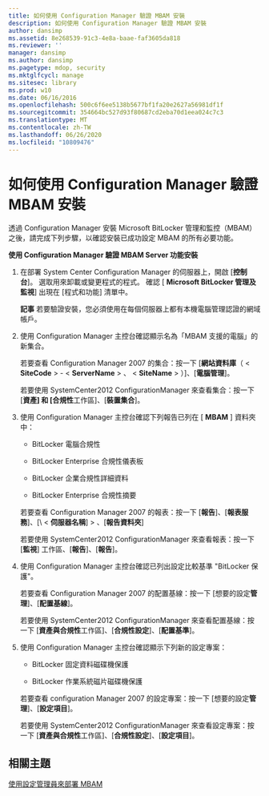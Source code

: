 ```yaml
---
title: 如何使用 Configuration Manager 驗證 MBAM 安裝
description: 如何使用 Configuration Manager 驗證 MBAM 安裝
author: dansimp
ms.assetid: 8e268539-91c3-4e8a-baae-faf3605da818
ms.reviewer: ''
manager: dansimp
ms.author: dansimp
ms.pagetype: mdop, security
ms.mktglfcycl: manage
ms.sitesec: library
ms.prod: w10
ms.date: 06/16/2016
ms.openlocfilehash: 500c6f6ee5138b5677bf1fa20e2627a56981df1f
ms.sourcegitcommit: 354664bc527d93f80687cd2eba70d1eea024c7c3
ms.translationtype: MT
ms.contentlocale: zh-TW
ms.lasthandoff: 06/26/2020
ms.locfileid: "10809476"
---
```

# 如何使用 Configuration Manager 驗證 MBAM 安裝


透過 Configuration Manager 安裝 Microsoft BitLocker 管理和監控（MBAM）之後，請完成下列步驟，以確認安裝已成功設定 MBAM 的所有必要功能。

**使用 Configuration Manager 驗證 MBAM Server 功能安裝**

1.  在部署 System Center Configuration Manager 的伺服器上，開啟 [**控制台**]。 選取用來卸載或變更程式的程式。 確認 [ **Microsoft BitLocker 管理及監視**] 出現在 [程式和功能] 清單中。

    **記事** 若要驗證安裝，您必須使用在每個伺服器上都有本機電腦管理認證的網域帳戶。

     

2.  使用 Configuration Manager 主控台確認顯示名為「MBAM 支援的電腦」的新集合。

    若要查看 Configuration Manager 2007 的集合：按一下 [**網站資料庫**（ &lt; **SiteCode** &gt;  -  &lt; **ServerName** &gt; 、 &lt; **SiteName** &gt; ）]、[**電腦管理**]。

    若要使用 SystemCenter2012 ConfigurationManager 來查看集合：按一下 [**資產] 和 [合規性**工作區]、[**裝置集合**]。

3.  使用 Configuration Manager 主控台確認下列報告已列在 [ **MBAM** ] 資料夾中：

    -   BitLocker 電腦合規性

    -   BitLocker Enterprise 合規性儀表板

    -   BitLocker 企業合規性詳細資料

    -   BitLocker Enterprise 合規性摘要

    若要查看 Configuration Manager 2007 的報表：按一下 [**報告**]、[**報表服務**]、[\\ &lt; **伺服器名稱**] &gt; 、[**報告資料夾**]

    若要使用 SystemCenter2012 ConfigurationManager 來查看報表：按一下 [**監視**] 工作區、[**報告**]、[**報告**]。

4.  使用 Configuration Manager 主控台確認已列出設定比較基準 "BitLocker 保護"。

    若要查看 Configuration Manager 2007 的配置基線：按一下 [想要的設定**管理**]、[**配置基線**]。

    若要使用 SystemCenter2012 ConfigurationManager 來查看配置基線：按一下 [**資產與合規性**工作區]、[**合規性設定**]、[**配置基準**]。

5.  使用 Configuration Manager 主控台確認顯示下列新的設定專案：

    -   BitLocker 固定資料磁碟機保護

    -   BitLocker 作業系統磁片磁碟機保護

    若要查看 configuration Manager 2007 的設定專案：按一下 [想要的設定**管理**]、[**設定項目**]。

    若要使用 SystemCenter2012 ConfigurationManager 來查看設定專案：按一下 [**資產與合規性**工作區]、[**合規性設定**]、[**設定項目**]。

## 相關主題


[使用設定管理員來部署 MBAM](deploying-mbam-with-configuration-manager-mbam2.md)

 

 





